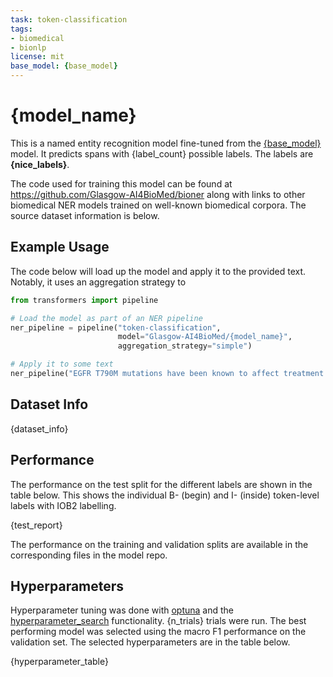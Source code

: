 ```yaml
---
task: token-classification
tags:
- biomedical
- bionlp
license: mit
base_model: {base_model}
---
```


# {model_name}

This is a named entity recognition model fine-tuned from the [{base_model}](https://huggingface.co/{base_model}) model. It predicts spans with {label_count} possible labels. The labels are **{nice_labels}**.

The code used for training this model can be found at https://github.com/Glasgow-AI4BioMed/bioner along with links to other biomedical NER models trained on well-known biomedical corpora. The source dataset information is below.

## Example Usage

The code below will load up the model and apply it to the provided text. Notably, it uses an aggregation strategy to 

```python
from transformers import pipeline

# Load the model as part of an NER pipeline
ner_pipeline = pipeline("token-classification", 
                        model="Glasgow-AI4BioMed/{model_name}",
                        aggregation_strategy="simple")

# Apply it to some text
ner_pipeline("EGFR T790M mutations have been known to affect treatment outcomes for NSCLC patients receiving erlotinib.")
```

## Dataset Info

{dataset_info}

## Performance

The performance on the test split for the different labels are shown in the table below. This shows the individual B- (begin) and I- (inside) token-level labels with IOB2 labelling.

{test_report}

The performance on the training and validation splits are available in the corresponding files in the model repo.

## Hyperparameters

Hyperparameter tuning was done with [optuna](https://optuna.org/) and the [hyperparameter_search](https://huggingface.co/docs/transformers/en/hpo_train) functionality. {n_trials} trials were run. The best performing model was selected using the macro F1 performance on the validation set. The selected hyperparameters are in the table below.

{hyperparameter_table}
